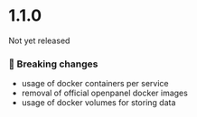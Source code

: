# 1.1.0

Not yet released

### 🚀 Breaking changes
- usage of docker containers per service
- removal of official openpanel docker images
- usage of docker volumes for storing data
